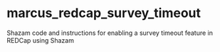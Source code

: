 # marcus_redcap_survey_timeout
Shazam code and instructions for enabling a survey timeout feature in REDCap using Shazam 

